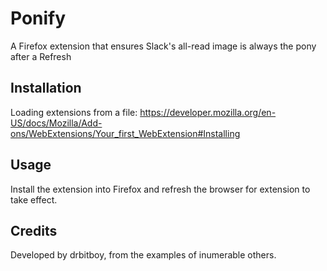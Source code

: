 # Ponify
A Firefox extension that ensures Slack's all-read image is always the pony after a Refresh

## Installation
Loading extensions from a file:
https://developer.mozilla.org/en-US/docs/Mozilla/Add-ons/WebExtensions/Your_first_WebExtension#Installing

## Usage
Install the extension into Firefox and refresh the browser for extension to take effect.

## Credits
Developed by drbitboy, from the examples of inumerable others.

